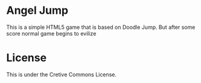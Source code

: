# Angel Jump

This is a simple HTML5 game that is based on Doodle Jump. But after some score normal game begins to evilize

# License

This is under the Cretive Commons License.
